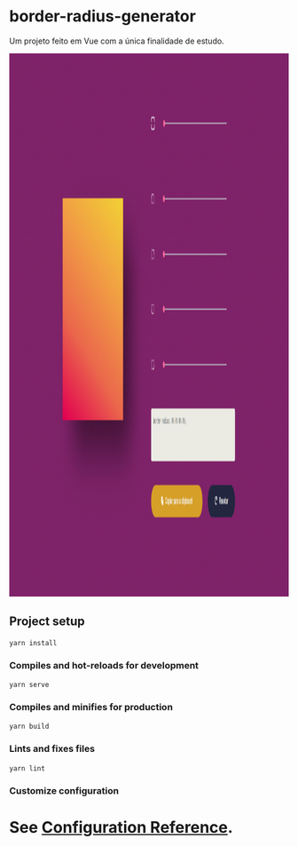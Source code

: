 # border-radius-generator
Um projeto feito em Vue com a única finalidade de estudo.

<img width="1848" height="979" src="src/assets/printTela.png" alt="Tela do projeto">

## Project setup
```
yarn install
```

### Compiles and hot-reloads for development
```
yarn serve
```

### Compiles and minifies for production
```
yarn build
```

### Lints and fixes files
```
yarn lint
```

### Customize configuration
See [Configuration Reference](https://cli.vuejs.org/config/).
=======
